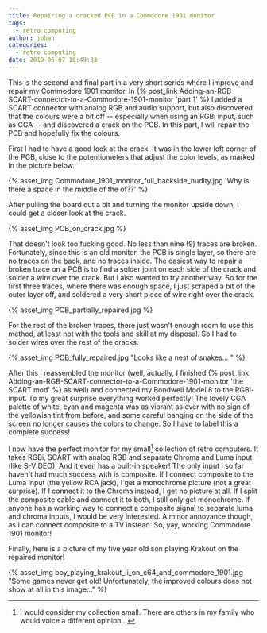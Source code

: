 ```yaml
---
title: Repairing a cracked PCB in a Commodore 1901 monitor
tags:
  - retro computing
author: johan
categories:
  - retro computing
date: 2019-06-07 18:49:33
---
```


This is the second and final part in a very short series where I improve and repair my Commodore 1901 monitor. In {% post_link Adding-an-RGB-SCART-connector-to-a-Commodore-1901-monitor 'part 1' %} I added a SCART connector with analog RGB and audio support, but also discovered that the colours were a bit off -- especially when using an RGBi input, such as CGA -- and discovered a crack on the PCB. In this part, I will repair the PCB and hopefully fix the colours.

First I had to have a good look at the crack. It was in the lower left corner of the PCB, close to the potentiometers that adjust the color levels, as marked in the picture below.

{% asset_img Commodore_1901_monitor_full_backside_nudity.jpg 'Why is there a space in the middle of the of??' %}

After pulling the board out a bit and turning the monitor upside down, I could get a closer look at the crack.

{% asset_img PCB_on_crack.jpg %}

That doesn't look too fucking good. No less than nine (9) traces are broken. Fortunately, since this is an old monitor, the PCB is single layer, so there are no traces on the back, and no traces inside. The easiest way to repair a broken trace on a PCB is to find a solder joint on each side of the crack and solder a wire over the crack. But I also wanted to try another way. So for the first three traces, where there was enough space, I just scraped a bit of the outer layer off, and soldered a very short piece of wire right over the crack.

{% asset_img PCB_partially_repaired.jpg %}

For the rest of the broken traces, there just wasn't enough room to use this method, at least not with the tools and skill at my disposal. So I had to solder wires over the rest of the cracks.

{% asset_img PCB_fully_repaired.jpg "Looks like a nest of snakes... " %}

After this I reassembled the monitor (well, actually, I finished {% post_link Adding-an-RGB-SCART-connector-to-a-Commodore-1901-monitor 'the SCART mod' %} as well) and connected my Bondwell Model 8 to the RGBi-input. To my great surprise everything worked perfectly! The lovely CGA palette of white, cyan and magenta was as vibrant as ever with no sign of the yellowish tint from before, and some careful banging on the side of the screen no longer causes the colors to change. So I have to label this a complete success!

I now have the perfect monitor for my small[^1] collection of retro computers. It takes RGBi, SCART with analog RGB and separate Chroma and Luma input (like S-VIDEO). And it even has a built-in speaker! The only input I so far haven't had much success with is composite. If I connect composite to the Luma input (the yellow RCA jack), I get a monochrome picture (not a great surprise). If I connect it to the Chroma instead, I get no picture at all. If I split the composite cable and connect it to both, I still only get monochrome. If anyone has a working way to connect a composite signal to separate luma and chroma inputs, I would be very interested. A minor annoyance though, as I can connect composite to a TV instead. So, yay, working Commodore 1901 monitor!

Finally, here is a picture of my five year old son playing Krakout on the repaired monitor!

{% asset_img boy_playing_krakout_ii_on_c64_and_commodore_1901.jpg "Some games never get old! Unfortunately, the improved colours does not show at all in this image..." %}

[^1]: I would consider my collection small. There are others in my family who would voice a different opinion...
